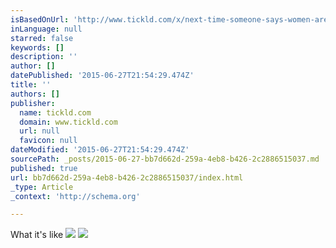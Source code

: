 ```yaml
---
isBasedOnUrl: 'http://www.tickld.com/x/next-time-someone-says-women-arent-victims-of-harassment-show-them'
inLanguage: null
starred: false
keywords: []
description: ''
author: []
datePublished: '2015-06-27T21:54:29.474Z'
title: ''
authors: []
publisher:
  name: tickld.com
  domain: www.tickld.com
  url: null
  favicon: null
dateModified: '2015-06-27T21:54:29.474Z'
sourcePath: _posts/2015-06-27-bb7d662d-259a-4eb8-b426-2c2886515037.md
published: true
url: bb7d662d-259a-4eb8-b426-2c2886515037/index.html
_type: Article
_context: 'http://schema.org'

---
```

What it's like
![](https://the-grid-user-content.s3-us-west-2.amazonaws.com/ecfede27-594a-4518-960a-f658dfa7db73.jpg)
![](https://the-grid-user-content.s3-us-west-2.amazonaws.com/38fffd00-6860-4acf-b625-ae29096427cd.jpg)
